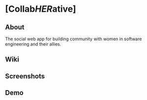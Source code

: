 # [Collab*HER*ative]

## 

## About
The social web app for building community with women in software engineering and their allies.
## Wiki

## Screenshots

## Demo



